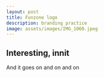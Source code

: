 ```yaml
---
layout: post
title: Funzone logo
description: branding practice
image: assets/images/IMG_1060.jpeg
---
```


## Interesting, innit

And it goes on and on and on